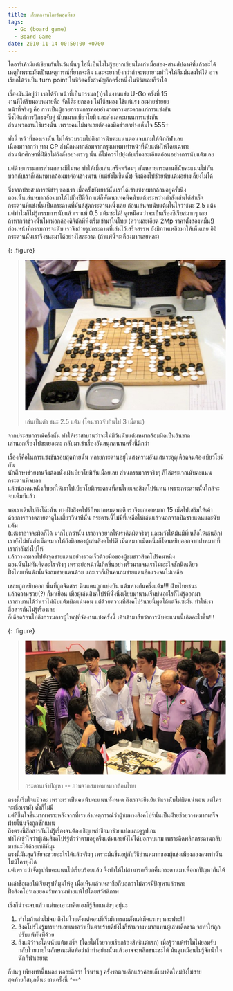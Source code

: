 ```yaml
---
title: เก็บตกงานโกะวันสุดท้าย
tags:
  - Go (board game)
  - Board Game
date: 2010-11-14 00:50:00 +0700
---
```


ไดอารีเค้ามีแต่เขียนกันในวันนั้นๆ ไอ่นี่เป็นไงไม่รู้อยากเขียนไดเก่าเมื่อสอง-สามสัปดาห์ที่แล้วซะได้ เหตุก็เพราะมันเป็นเหตุการณ์ที่ยากจะลืม และจะยากยิ่งกว่าถ้าจะพยายามทำใจให้ลืมมันลงให้ได้ อาจเรียกได้ว่าเป็น turn point ในชีวิตครั้งสำคัญอีกครั้งหนึ่งในชีวิตเลยก็ว่าได้

เรื่องมันมีอยู่ว่า เราได้รับหน้าที่เป็นกรรมก(า)รในงานแข่ง U-Go ครั้งที่ 15  
งานที่ได้รับมอบหมายคือ จัดโต๊ะ ยกของ ไม่ใช้สมอง ใช้แต่แรง อะม่ายช่ายยย  
หน้าที่จริงๆ คือ การเป็นผู้ช่วยกรรมการคอยอำนวยความสะดวกแก่การแข่งขัน  
ซึ่งได้แก่การปักธงจับคู่ นับหมากเบียวโยมิ และส่งผลคะแนนการแข่งขัน  
ส่วนพวกงานใช้แรงนั้น เพราะคนไม่พอเลยต้องลงมือช่วยอย่างเต็มใจ 555+

ทั้งนี้ หน้าที่ของเรานั้น ไม่ได้รวบรวมไปถึงการนับคะแนนตอนจบเกมให้นักกีฬาเลย  
เนื่องมาจากว่า ทาง CP ส่งนักหมากล้อมจากกรุงเทพมาทำหน้าที่นับแต้มให้โดยเฉพาะ  
ส่วนนักศึกษาที่ฝีมือไม่ถึงดั้งอย่างเราๆ นั้น ก็ไม่ควรไปยุ่งกับเรื่องละเอียดอ่อนอย่างการนับแต้มเลย

แต่ด้วยกรรมการส่วนกลางมีไม่พอ ทำให้เมื่อเล่นเสร็จพร้อมๆ กันหลายกระดานก็นับคะแนนไม่ทัน  
บวกกับเราก็เล่นหมากล้อมมาค่อนข้างนาน (แต่ยังไม่ขึ้นดั้ง) จึงต้องไปช่วยนับแต้มอย่างเลี่ยงไม่ได้

ซึ่งจากประสบการณ์ขำๆ ของเรา เมื่อครั้งยังเยาว์นั้นเราได้เข้าแข่งหมากล้อมอยู่ครั้งนึง  
ตอนนั้นเล่นหมากล้อมมาได้ไม่ถึงปีดีนัก แต่ก็พัฒนาเทคนิคนับแต้มระหว่างกำลังเล่นได้สำเร็จ  
กระดานที่แข่งนั้นเป็นกระดานที่มันส์สุดกระดานหนึ่งเลย ก่อนเล่นจบนับแต้มในใจว่าชนะ 2.5 แต้ม  
แต่ทำไมก็ไม่รู้กรรมการนับแล้วเราแพ้ 0.5 แต้มซะได้! ดูเหมือนว่าจะเป็นเรื่องซีเรียสมากๆ เลย  
ถ้าหากว่าช่วงนั้นไม่เห่อกล้องดิจิตัลที่พึ่งเริ่มเข้ามาในไทย (ความละเอียด 2Mp ราคาตั้งสองหมื่น!)  
ก่อนหน้าที่กรรมการจะนับ เราจึงถ่ายรูปกระดานที่เล่นไว้เสร็จสรรพ ยังมีภาพเหลือมาให้เห็นเลย อิอิ  
กระดานนั้นเราจึงชนะมาได้อย่างใสสะอาด (ถ้าแพ้นี่จะเคืองมากเลยหละ)

{: .figure}
> ![](/images/event/ugo-2010/self-long-ago.jpg)
>
> เล่นเป็นดำ ชนะ 2.5 แต้ม (โดนขาวจับกินไป 3 เม็ดนะ)

จากประสบการณ์ครั้งนั้น ทำให้เราสาบานว่าจะไม่มีวันนับแต้มหมากล้อมผิดเป็นอันขาด  
เล่านอกเรื่องไปซะเยอะละ กลับมาเข้าเรื่องอันสนุกสนานครั้งนี้ดีกว่า

เรื่องก็คือในการแข่งขันรอบสุดท้ายนั้น หลายกระดานอยู่ในสงครามอันแสนระอุดุเดือดจนต้องเบียวโยมิกัน  
นักศึกษาช่วยงานจึงต้องนั่งเฝ้าเบียวโยมิกันเมื่อยเลย ส่วนกรรมการจริงๆ ก็ไล่ตระเวณนับคะแนนกระดานที่จบลง  
แล้วน้องคนหนึ่งก็บอกให้เราไปเบียวโยมิกระดานที่คนไทยเจอสิงคโปร์แทน เพราะกระดานนั้นใกล้จะจบเต็มทีแล้ว

พอเราเดินไปถึงโต๊ะนั้น ทางฝั่งสิงคโปร์ก็หมากหมดพอดี เราจึงยกเอาหมาก 15 เม็ดไปเสริมให้เค้า  
ด้วยการกวาดสายตาดูในเสี้ยววินาทีนั้น กระดานนี้ไม่มีที่เหลือให้เล่นแล้วนอกจากปิดชายแดนและนับแต้ม  
(แต่เราอาจจะผิดก็ได้ มากไปกว่านั้น เราอาจอยากให้เราคิดผิดจริงๆ และหวังให้มันมีที่เหลือให้เล่นอีก)  
เรายังไม่ทันส่งเม็ดหมากให้ถึงมือของผู้เล่นสิงคโปร์ดี เม็ดหมากเม็ดหนึ่งก็โดนหยิบออกจากฝาหมากที่เรากำลังส่งไปให้  
แล้ววางถมลงไปยังจุดชายแดนอย่างรวดเร็วด้วยมือของผู้ชมชาวสิงคโปร์คนหนึ่ง  
ตอนนั้นไม่ทันคิดอะไรจริงๆ เพราะย่อหน้านี้เกิดขึ้นอย่างเร็วมากจนเราไม่เอะใจซักนิดเดียว  
ฝั่งไทยเห็นดังนั้นจึงถมชายแดนด้วย และเราก็เป็นคนถมชายแดนอีกแรงจนไม่เหลือ

เชลยถูกหยิบออก พื้นที่ถูกจัดสรร ดินแดนถูกแบ่งบัน แต้มห่างกันครึ่งแต้ม!!!  ฝ่ายไทยชนะ  
แล้วความซวย(?) ก็มาเยือน เมื่อผู้เล่นสิงคโปร์ที่นั่งนิ่งเงียบมานานเริ่มบ่นอะไรก็ไม่รู้ออกมา  
เราสาบานได้ว่าเราไม่นับแต้มผิดแน่นอน แต่ด้วยความที่สิงคโปร์นายนี้พูดได้แต่จีนซะงั้น ทำให้เราสื่อสารกันไม่รู้เรื่องเลย  
ก็เดือดร้อนไปถึงกรรมการผู้ใหญ่ที่จัดงานแข่งครั้งนี้ เค้าเข้ามาสืบว่าการนับคะแนนนี้เกิดอะไรขึ้น!!!

{: .figure}
> ![](/images/event/ugo-2010/problematic-game.jpg)
>
> กระดานเจ้าปัญหา -- ภาพจากสมาคมหมากล้อมไทย

ตรงนี้เริ่มใจแป้วละ เพราะเราเป็นคนนับคะแนนทั้งหมด ถึงเราจะยืนยันว่าเรานับไม่ผิดแน่นอน แต่ใครจะเชื่อเรามั่ง ดั้งก็ไม่มี  
แต่ก็ชื้นใจขึ้นมากเพราะหลังจากที่เราเล่าเหตุการณ์ว่าผู้ชมทางสิงคโปร์นั้นเป็นฝ่ายช่วยวางหมากเสร็จ ฝ่ายโน้นจึงถูกซักแทน  
ถึงตรงนี้สื่อสารกันไม่รู้เรื่องจนต้องเชิญเหล่าชือมาช่วยแปลและดูรูปเกม  
ทำให้เข้าใจว่าผู้เล่นสิงคโปร์รู้ตัวว่าตามอยู่ครึ่งแต้มและยังไม่ได้บอกจบเกม เพราะคิดพลิกกระดานกลับมาชนะได้ด้วยเซกิที่มุม  
ตรงนี้มันสุดวิสัยจะช่วยอะไรได้แล้วจริงๆ เพราะมันขึ้นอยู่กับวิธีอ่านหมากของผู้แข่งเพียงสองคนเท่านั้น ไม่มีใครยุ่งได้  
แต่เพราะว่าจัดรูปนับคะแนนไปเรียบร้อยแล้ว จึงทำให้ไม่สามารถเรียกคืนกระดานมาเพื่อถกปัญหากันได้

เหล่าชือเลยให้เรียงรูปที่มุมให้ดู เมื่อเห็นแล้วเหล่าชือก็บอกว่าไม่ควรมีปัญหาแล้วหละ  
ฝั่งสิงคโปร์เลยยอมรับความพ่ายแพ้ไปโดยสวัสดิภาพ

เริ่งก็น่าจะจบแล้ว แต่พอเอามาคิดเองก็รู้สึกแหม่งๆ อยู่นะ

1. ทำไมถ้าเล่นไม่จบ ถึงไม่โวยตั้งแต่ตอนที่เริ่มมีการถมตั้งแต่เม็ดแรกๆ หละฟระ!!!
2. สิงคโปร์ไม่รู้มารยาทเลยเหรอว่าเป็นตายร้ายดียังไงก็ห้ามวางหมากแทนผู้เล่นเด็ดขาด จะทำให้ถูกปรับแพ้ทันทีด้วย
3. ถึงแม้ว่าจะโดนนับแต้มเสร็จ (โดยไม่โวยวายเรียกร้องสิทธิแต่แรก) เมื่อรู้ว่าแพ้ทำไมไม่ยอมรับ กลับโวยวายในลักษณะตัดพ้อว่าถ้าทำอย่างนั้นแล้วอาจจะพลิกชนะซะได้ มันดูเหมือนไม่รู้จักน้ำใจนักกีฬาเลยนะ

ก็บ่นๆ เพียงเท่านี้แหละ พอละดีกว่า ไว้นานๆ ครั้งรอตกผลึกแล้วค่อยเก็บมาคิดใหม่ยังไม่สาย  
สุดท้ายก็สนุกดีนะ งานครั้งนี้ ^--^
